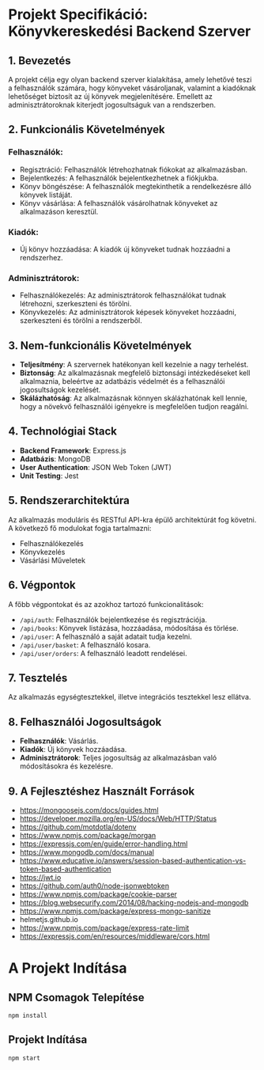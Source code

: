 # Projekt Specifikáció: Könyvkereskedési Backend Szerver

## 1. Bevezetés

A projekt célja egy olyan backend szerver kialakítása, amely lehetővé teszi a felhasználók számára, hogy könyveket vásároljanak, valamint a kiadóknak lehetőséget biztosít az új könyvek megjelenítésére. Emellett az adminisztrátoroknak kiterjedt jogosultságuk van a rendszerben.

## 2. Funkcionális Követelmények

### Felhasználók:

- Regisztráció: Felhasználók létrehozhatnak fiókokat az alkalmazásban.
- Bejelentkezés: A felhasználók bejelentkezhetnek a fiókjukba.
- Könyv böngészése: A felhasználók megtekinthetik a rendelkezésre álló könyvek listáját.
- Könyv vásárlása: A felhasználók vásárolhatnak könyveket az alkalmazáson keresztül.

### Kiadók:

- Új könyv hozzáadása: A kiadók új könyveket tudnak hozzáadni a rendszerhez.

### Adminisztrátorok:

- Felhasználókezelés: Az adminisztrátorok felhasználókat tudnak létrehozni, szerkeszteni és törölni.
- Könyvkezelés: Az adminisztrátorok képesek könyveket hozzáadni, szerkeszteni és törölni a rendszerből.

## 3. Nem-funkcionális Követelmények

- **Teljesítmény**: A szervernek hatékonyan kell kezelnie a nagy terhelést.
- **Biztonság**: Az alkalmazásnak megfelelő biztonsági intézkedéseket kell alkalmaznia, beleértve az adatbázis védelmét és a felhasználói jogosultságok kezelését.
- **Skálázhatóság**: Az alkalmazásnak könnyen skálázhatónak kell lennie, hogy a növekvő felhasználói igényekre is megfelelően tudjon reagálni.

## 4. Technológiai Stack

- **Backend Framework**: Express.js
- **Adatbázis**: MongoDB
- **User Authentication**: JSON Web Token (JWT)
- **Unit Testing**: Jest

## 5. Rendszerarchitektúra

Az alkalmazás moduláris és RESTful API-kra épülő architektúrát fog követni. A következő fő modulokat fogja tartalmazni:

- Felhasználókezelés
- Könyvkezelés
- Vásárlási Műveletek

## 6. Végpontok

A főbb végpontokat és az azokhoz tartozó funkcionalitások:

- `/api/auth`: Felhasználók bejelentkezése és regisztrációja.
- `/api/books`: Könyvek listázása, hozzáadása, módosítása és törlése.
- `/api/user`: A felhasználó a saját adatait tudja kezelni.
- `/api/user/basket`: A felhasználó kosara.
- `/api/user/orders`: A felhasználó leadott rendelései.

## 7. Tesztelés

Az alkalmazás egységtesztekkel, illetve integrációs tesztekkel lesz ellátva.

## 8. Felhasználói Jogosultságok

- **Felhasználók**: Vásárlás.
- **Kiadók**: Új könyvek hozzáadása.
- **Adminisztrátorok**: Teljes jogosultság az alkalmazásban való módosításokra és kezelésre.

## 9. A Fejlesztéshez Használt Források

- https://mongoosejs.com/docs/guides.html
- https://developer.mozilla.org/en-US/docs/Web/HTTP/Status
- https://github.com/motdotla/dotenv
- https://www.npmjs.com/package/morgan
- https://expressjs.com/en/guide/error-handling.html
- https://www.mongodb.com/docs/manual
- https://www.educative.io/answers/session-based-authentication-vs-token-based-authentication
- https://jwt.io
- https://github.com/auth0/node-jsonwebtoken
- https://www.npmjs.com/package/cookie-parser
- https://blog.websecurify.com/2014/08/hacking-nodejs-and-mongodb
- https://www.npmjs.com/package/express-mongo-sanitize
- helmetjs.github.io
- https://www.npmjs.com/package/express-rate-limit
- https://expressjs.com/en/resources/middleware/cors.html

# A Projekt Indítása

## NPM Csomagok Telepítése

```
npm install
```

## Projekt Indítása

```
npm start
```
